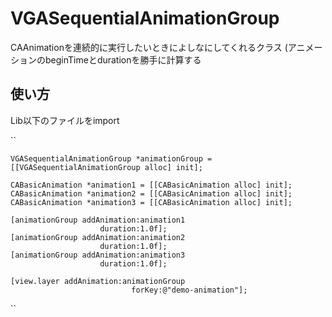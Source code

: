 VGASequentialAnimationGroup
===========================

CAAnimationを連続的に実行したいときによしなにしてくれるクラス
(アニメーションのbeginTimeとdurationを勝手に計算する

## 使い方
Lib以下のファイルをimport

``

    VGASequentialAnimationGroup *animationGroup = [[VGASequentialAnimationGroup alloc] init];

    CABasicAnimation *animation1 = [[CABasicAnimation alloc] init];
    CABasicAnimation *animation2 = [[CABasicAnimation alloc] init];
    CABasicAnimation *animation3 = [[CABasicAnimation alloc] init];

    [animationGroup addAnimation:animation1
                        duration:1.0f];
    [animationGroup addAnimation:animation2
                        duration:1.0f];
    [animationGroup addAnimation:animation3
                        duration:1.0f];
    
    [view.layer addAnimation:animationGroup
                               forKey:@"demo-animation"];

``
